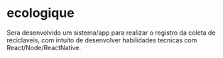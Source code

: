 # ecologique
Sera desenvolvido um sistema/app para realizar o registro da coleta de reciclaveis, com intuito de desenvolver habilidades tecnicas com React/Node/ReactNative.
